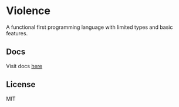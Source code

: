 # Violence

A functional first programming language with limited types and basic features.

## Docs

Visit docs [here](docs/README.md)

## License

MIT